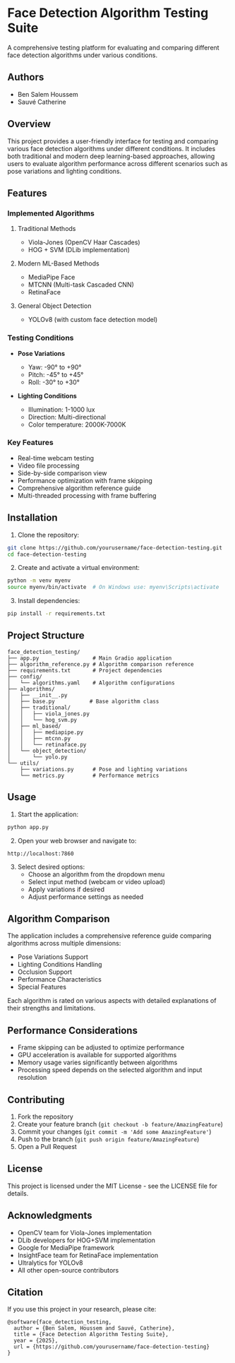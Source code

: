 # Face Detection Algorithm Testing Suite

A comprehensive testing platform for evaluating and comparing different face detection algorithms under various conditions.

## Authors
- Ben Salem Houssem
- Sauvé Catherine

## Overview

This project provides a user-friendly interface for testing and comparing various face detection algorithms under different conditions. It includes both traditional and modern deep learning-based approaches, allowing users to evaluate algorithm performance across different scenarios such as pose variations and lighting conditions.

## Features

### Implemented Algorithms
1. Traditional Methods
   - Viola-Jones (OpenCV Haar Cascades)
   - HOG + SVM (DLib implementation)

2. Modern ML-Based Methods
   - MediaPipe Face
   - MTCNN (Multi-task Cascaded CNN)
   - RetinaFace

3. General Object Detection
   - YOLOv8 (with custom face detection model)

### Testing Conditions
- **Pose Variations**
  - Yaw: -90° to +90°
  - Pitch: -45° to +45°
  - Roll: -30° to +30°

- **Lighting Conditions**
  - Illumination: 1-1000 lux
  - Direction: Multi-directional
  - Color temperature: 2000K-7000K

### Key Features
- Real-time webcam testing
- Video file processing
- Side-by-side comparison view
- Performance optimization with frame skipping
- Comprehensive algorithm reference guide
- Multi-threaded processing with frame buffering

## Installation

1. Clone the repository:
```bash
git clone https://github.com/yourusername/face-detection-testing.git
cd face-detection-testing
```

2. Create and activate a virtual environment:
```bash
python -m venv myenv
source myenv/bin/activate  # On Windows use: myenv\Scripts\activate
```

3. Install dependencies:
```bash
pip install -r requirements.txt
```

## Project Structure
```
face_detection_testing/
├── app.py                 # Main Gradio application
├── algorithm_reference.py # Algorithm comparison reference
├── requirements.txt       # Project dependencies
├── config/
│   └── algorithms.yaml    # Algorithm configurations
├── algorithms/
│   ├── __init__.py
│   ├── base.py           # Base algorithm class
│   ├── traditional/
│   │   ├── viola_jones.py
│   │   └── hog_svm.py
│   ├── ml_based/
│   │   ├── mediapipe.py
│   │   ├── mtcnn.py
│   │   └── retinaface.py
│   └── object_detection/
│       └── yolo.py
└── utils/
    ├── variations.py      # Pose and lighting variations
    └── metrics.py         # Performance metrics
```

## Usage

1. Start the application:
```bash
python app.py
```

2. Open your web browser and navigate to:
```
http://localhost:7860
```

3. Select desired options:
   - Choose an algorithm from the dropdown menu
   - Select input method (webcam or video upload)
   - Apply variations if desired
   - Adjust performance settings as needed

## Algorithm Comparison

The application includes a comprehensive reference guide comparing algorithms across multiple dimensions:
- Pose Variations Support
- Lighting Conditions Handling
- Occlusion Support
- Performance Characteristics
- Special Features

Each algorithm is rated on various aspects with detailed explanations of their strengths and limitations.

## Performance Considerations

- Frame skipping can be adjusted to optimize performance
- GPU acceleration is available for supported algorithms
- Memory usage varies significantly between algorithms
- Processing speed depends on the selected algorithm and input resolution

## Contributing

1. Fork the repository
2. Create your feature branch (`git checkout -b feature/AmazingFeature`)
3. Commit your changes (`git commit -m 'Add some AmazingFeature'`)
4. Push to the branch (`git push origin feature/AmazingFeature`)
5. Open a Pull Request

## License

This project is licensed under the MIT License - see the LICENSE file for details.

## Acknowledgments

- OpenCV team for Viola-Jones implementation
- DLib developers for HOG+SVM implementation
- Google for MediaPipe framework
- InsightFace team for RetinaFace implementation
- Ultralytics for YOLOv8
- All other open-source contributors

## Citation

If you use this project in your research, please cite:
```
@software{face_detection_testing,
  author = {Ben Salem, Houssem and Sauvé, Catherine},
  title = {Face Detection Algorithm Testing Suite},
  year = {2025},
  url = {https://github.com/yourusername/face-detection-testing}
}
```